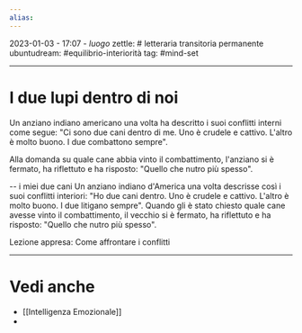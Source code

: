 ```yaml
---
alias: 
---
```

2023-01-03 - 17:07 - *luogo*
zettle: # letteraria transitoria permanente
ubuntudream: #equilibrio-interiorità 
tag: #mind-set 

---
# I due lupi dentro di noi
Un anziano indiano americano una volta ha descritto i suoi conflitti interni come segue: "Ci sono due cani dentro di me. Uno è crudele e cattivo. L'altro è molto buono. I due combattono sempre".

Alla domanda su quale cane abbia vinto il combattimento, l'anziano si è fermato, ha riflettuto e ha risposto: "Quello che nutro più spesso".

--
i miei due cani
Un anziano indiano d'America una volta descrisse così i suoi conflitti interiori: "Ho due cani dentro. Uno è crudele e cattivo. L'altro è molto buono. I due litigano sempre".
Quando gli è stato chiesto quale cane avesse vinto il combattimento, il vecchio si è fermato, ha riflettuto e ha risposto: "Quello che nutro più spesso".

Lezione appresa:
Come affrontare i conflitti




---
# Vedi anche
- [[Intelligenza Emozionale]]
- 
